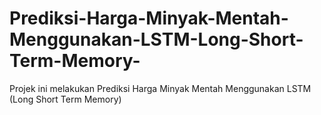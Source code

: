 # Prediksi-Harga-Minyak-Mentah-Menggunakan-LSTM-Long-Short-Term-Memory-
Projek ini melakukan Prediksi Harga Minyak Mentah Menggunakan LSTM (Long Short Term Memory)
